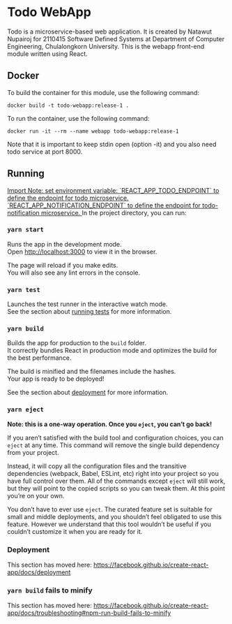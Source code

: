 # Todo WebApp

Todo is a microservice-based web application.
It is created by Natawut Nupairoj for 2110415 Software Defined Systems at Department of Computer Engineering, Chulalongkorn University.
This is the webapp front-end module written using React.

## Docker

To build the container for this module, use the following command:

```
docker build -t todo-webapp:release-1 .
```

To run the container, use the following command:

```
docker run -it --rm --name webapp todo-webapp:release-1
```

Note that it is important to keep stdin open (option -it)
and you also need todo service at port 8000.

## Running

<u>
Import Note: set environment variable: 
`REACT_APP_TODO_ENDPOINT` to define the endpoint for todo microservice.
`REACT_APP_NOTIFICATION_ENDPOINT` to define the endpoint for todo-notification microservice.
</u>
In the project directory, you can run:

### `yarn start`

Runs the app in the development mode.<br />
Open [http://localhost:3000](http://localhost:3000) to view it in the browser.

The page will reload if you make edits.<br />
You will also see any lint errors in the console.

### `yarn test`

Launches the test runner in the interactive watch mode.<br />
See the section about [running tests](https://facebook.github.io/create-react-app/docs/running-tests) for more information.

### `yarn build`

Builds the app for production to the `build` folder.<br />
It correctly bundles React in production mode and optimizes the build for the best performance.

The build is minified and the filenames include the hashes.<br />
Your app is ready to be deployed!

See the section about [deployment](https://facebook.github.io/create-react-app/docs/deployment) for more information.

### `yarn eject`

**Note: this is a one-way operation. Once you `eject`, you can’t go back!**

If you aren’t satisfied with the build tool and configuration choices, you can `eject` at any time. This command will remove the single build dependency from your project.

Instead, it will copy all the configuration files and the transitive dependencies (webpack, Babel, ESLint, etc) right into your project so you have full control over them. All of the commands except `eject` will still work, but they will point to the copied scripts so you can tweak them. At this point you’re on your own.

You don’t have to ever use `eject`. The curated feature set is suitable for small and middle deployments, and you shouldn’t feel obligated to use this feature. However we understand that this tool wouldn’t be useful if you couldn’t customize it when you are ready for it.

### Deployment

This section has moved here: https://facebook.github.io/create-react-app/docs/deployment

### `yarn build` fails to minify

This section has moved here: https://facebook.github.io/create-react-app/docs/troubleshooting#npm-run-build-fails-to-minify
